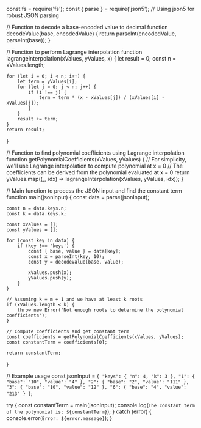 const fs = require('fs');
const { parse } = require('json5');  // Using json5 for robust JSON parsing

// Function to decode a base-encoded value to decimal
function decodeValue(base, encodedValue) {
    return parseInt(encodedValue, parseInt(base));
}

// Function to perform Lagrange interpolation
function lagrangeInterpolation(xValues, yValues, x) {
    let result = 0;
    const n = xValues.length;

    for (let i = 0; i < n; i++) {
        let term = yValues[i];
        for (let j = 0; j < n; j++) {
            if (i !== j) {
                term = term * (x - xValues[j]) / (xValues[i] - xValues[j]);
            }
        }
        result += term;
    }
    return result;
}

// Function to find polynomial coefficients using Lagrange interpolation
function getPolynomialCoefficients(xValues, yValues) {
    // For simplicity, we'll use Lagrange interpolation to compute polynomial at x = 0
    // The coefficients can be derived from the polynomial evaluated at x = 0
    return yValues.map((_, idx) => lagrangeInterpolation(xValues, yValues, idx));
}

// Main function to process the JSON input and find the constant term
function main(jsonInput) {
    const data = parse(jsonInput);

    const n = data.keys.n;
    const k = data.keys.k;

    const xValues = [];
    const yValues = [];

    for (const key in data) {
        if (key !== 'keys') {
            const { base, value } = data[key];
            const x = parseInt(key, 10);
            const y = decodeValue(base, value);
            
            xValues.push(x);
            yValues.push(y);
        }
    }

    // Assuming k = m + 1 and we have at least k roots
    if (xValues.length < k) {
        throw new Error('Not enough roots to determine the polynomial coefficients');
    }

    // Compute coefficients and get constant term
    const coefficients = getPolynomialCoefficients(xValues, yValues);
    const constantTerm = coefficients[0];

    return constantTerm;
}

// Example usage
const jsonInput = `{
    "keys": {
        "n": 4,
        "k": 3
    },
    "1": {
        "base": "10",
        "value": "4"
    },
    "2": {
        "base": "2",
        "value": "111"
    },
    "3": {
        "base": "10",
        "value": "12"
    },
    "6": {
        "base": "4",
        "value": "213"
    }
}`;

try {
    const constantTerm = main(jsonInput);
    console.log(`The constant term of the polynomial is: ${constantTerm}`);
} catch (error) {
    console.error(`Error: ${error.message}`);
}





















